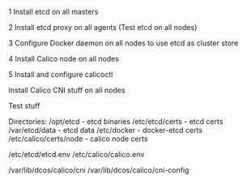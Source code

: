 1 Install etcd on all masters

2 Install etcd proxy on all agents (Test etcd on all nodes)

3 Configure Docker daemon on all nodes to use etcd as cluster store

4 Install Calico node on all nodes

5 Install and configure calicoctl

Install Calico CNI stuff on all nodes

Test stuff

Directories:
/opt/etcd - etcd binaries
/etc/etcd/certs - etcd certs
/var/etcd/data - etcd data
/etc/docker - docker-etcd certs
/etc/calico/certs/node - calico node certs

/etc/etcd/etcd.env
/etc/calico/calico.env

/var/lib/dcos/calico/cni
/var/lib/dcos/calico/cni-config